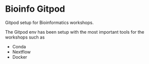 # Bioinfo Gitpod


Gitpod setup for Bioinformatics workshops.

The Gitpod env has been setup with the most important tools for the workshops such as

- Conda
- Nextflow
- Docker 


